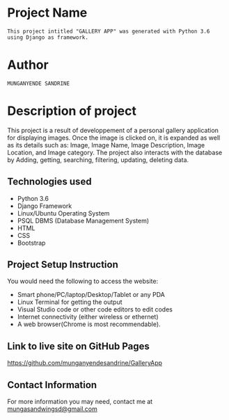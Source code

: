 # Project Name
`
This project intitled "GALLERY APP" was generated with Python 3.6 using Django as framework.
`
# Author

`
MUNGANYENDE SANDRINE
`
# Description of project

This project is a result of  developpement of a personal gallery application for displaying images. Once the image is clicked on, it is expanded as well as its details such as: Image, Image Name, Image Description, Image Location, and Image category. The project also interacts with the database by Adding, getting, searching, filtering, updating, deleting data.


## Technologies used

* Python 3.6
* Django Framework
* Linux/Ubuntu Operating System
* PSQL DBMS (Database Management System)
* HTML
* CSS
* Bootstrap


## Project Setup Instruction

You would need the following to access the website:
*  Smart phone/PC/laptop/Desktop/Tablet or any PDA 
*  Linux Terminal for getting the output 
*  Visual Studio code or other code editors to edit codes
*  Internet connectivity (either wireless or ethernet) 
*  A web browser(Chrome is most recommendable).

## Link to live site on GitHub Pages

https://github.com/munganyendesandrine/GalleryApp


## Contact Information

For more information you may need, contact me at mungasandwingsd@gmail.com

